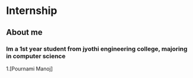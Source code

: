# Internship

## About me
### Im a 1st year student from jyothi engineering college, majoring in computer science

1.[Pournami Manoj]

